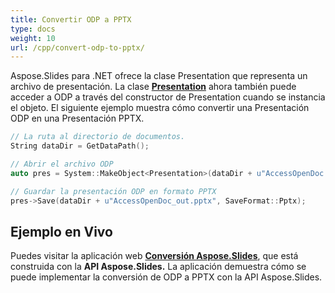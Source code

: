 ```yaml
---
title: Convertir ODP a PPTX
type: docs
weight: 10
url: /cpp/convert-odp-to-pptx/
---
```


Aspose.Slides para .NET ofrece la clase Presentation que representa un archivo de presentación. La clase [**Presentation**](https://reference.aspose.com/slides/cpp/class/aspose.slides.presentation) ahora también puede acceder a ODP a través del constructor de Presentation cuando se instancia el objeto. El siguiente ejemplo muestra cómo convertir una Presentación ODP en una Presentación PPTX.

``` cpp
// La ruta al directorio de documentos.
String dataDir = GetDataPath();

// Abrir el archivo ODP
auto pres = System::MakeObject<Presentation>(dataDir + u"AccessOpenDoc.odp");

// Guardar la presentación ODP en formato PPTX
pres->Save(dataDir + u"AccessOpenDoc_out.pptx", SaveFormat::Pptx);
```



## **Ejemplo en Vivo**
Puedes visitar la aplicación web [**Conversión Aspose.Slides**](https://products.aspose.app/slides/conversion/), que está construida con la **API Aspose.Slides.** La aplicación demuestra cómo se puede implementar la conversión de ODP a PPTX con la API Aspose.Slides.